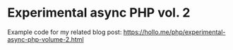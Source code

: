 # Experimental async PHP vol. 2

Example code for my related blog post: https://hollo.me/php/experimental-async-php-volume-2.html
